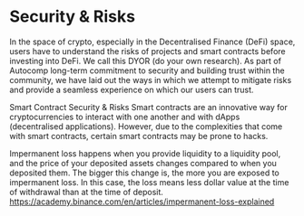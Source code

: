 # Security & Risks

In the space of crypto, especially in the Decentralised Finance (DeFi) space, users have to understand the risks of projects and smart contracts before investing into DeFi. We call this DYOR (do your own research).
As part of Autocomp long-term commitment to security and building trust within the community, we have laid out the ways in which we attempt to mitigate risks and provide a seamless experience on which our users can trust.

Smart Contract Security & Risks
Smart contracts are an innovative way for cryptocurrencies to interact with one another and with dApps (decentralised applications). However, due to the complexities that come with smart contracts, certain smart contracts may be prone to hacks.

Impermanent loss happens when you provide liquidity to a liquidity pool, and the price of your deposited assets changes compared to when you deposited them. The bigger this change is, the more you are exposed to impermanent loss. In this case, the loss means less dollar value at the time of withdrawal than at the time of deposit.
https://academy.binance.com/en/articles/impermanent-loss-explained
